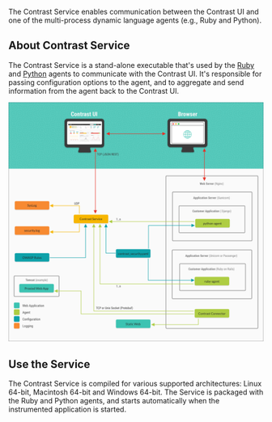 <!--
title: "Contrast Service Overview"
description: "Troubleshooting Contrast Service"
tags: "installation service agent troubleshooting"
-->

The Contrast Service enables communication between the Contrast UI and one of the multi-process dynamic language agents (e.g., Ruby and Python). <!-- or the Webserver agent. -->

## About Contrast Service

The Contrast Service is a stand-alone executable that's used by the [Ruby](installation-ruby.html#ruby-overview) and [Python](installation-python.html#python-overview) agents to communicate with the Contrast UI. It's responsible for passing configuration options to the agent, and to aggregate and send information from the agent back to the Contrast UI. 

<!-- It's also a core component of the NGINX Webserver agent. In a Webserver configuration, the Service listens for requests to the NGINX Webserver and processes requests for potential attacks before allowing the request to proceed to the proxied web application. 
 -->
<a href="assets/images/Service-arch.png" rel="lightbox" title="Contrast Service architecture"><img class="thumbnail" src="assets/images/Service-arch.png"/></a>

## Use the Service

The Contrast Service is compiled for various supported architectures: Linux 64-bit, Macintosh 64-bit and Windows 64-bit. The Service is packaged with the Ruby and Python agents, and starts automatically when the instrumented application is started. <!-- You can also start the Service independently for use with the Webserver agent when installed with the RPM or Debian packages.
 -->